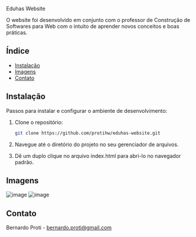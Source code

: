 Eduhas Website

O website foi desenvolvido em conjunto com o professor de Construção de Softwares para Web com o intuito de aprender novos conceitos e boas práticas.

## Índice

- [Instalação](#instalação)
- [Imagens](#uso)
- [Contato](#contato)

## Instalação

Passos para instalar e configurar o ambiente de desenvolvimento:

1. Clone o repositório:
    ```sh
    git clone https://github.com/protihw/eduhas-website.git
    ```
2. Navegue até o diretório do projeto no seu gerenciador de arquivos.
   
3. Dê um duplo clique no arquivo index.html para abri-lo no navegador padrão.

## Imagens
![image](https://github.com/protihw/eduhas-website/assets/69305991/f3e399ef-cdb6-4a68-9f16-6a276429c2de)
![image](https://github.com/protihw/eduhas-website/assets/69305991/48b2e9e9-7015-4076-9e1c-2581420ec77d)

## Contato

Bernardo Proti - bernardo.proti@gmail.com

